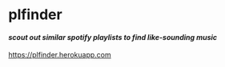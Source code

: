 # plfinder
#### _scout out similar spotify playlists to find like-sounding music_
https://plfinder.herokuapp.com
